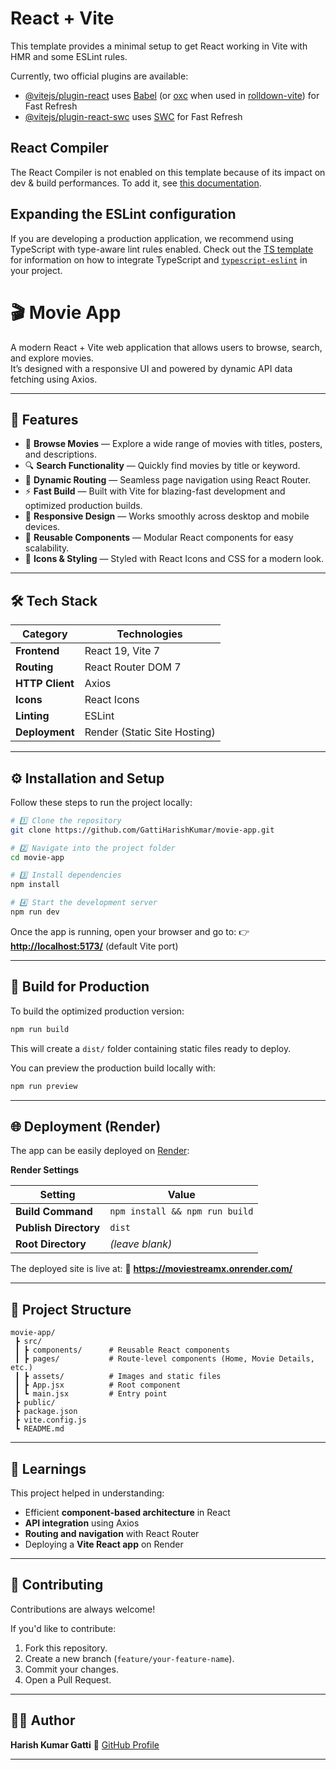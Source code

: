 # React + Vite

This template provides a minimal setup to get React working in Vite with HMR and some ESLint rules.

Currently, two official plugins are available:

- [@vitejs/plugin-react](https://github.com/vitejs/vite-plugin-react/blob/main/packages/plugin-react) uses [Babel](https://babeljs.io/) (or [oxc](https://oxc.rs) when used in [rolldown-vite](https://vite.dev/guide/rolldown)) for Fast Refresh
- [@vitejs/plugin-react-swc](https://github.com/vitejs/vite-plugin-react/blob/main/packages/plugin-react-swc) uses [SWC](https://swc.rs/) for Fast Refresh

## React Compiler

The React Compiler is not enabled on this template because of its impact on dev & build performances. To add it, see [this documentation](https://react.dev/learn/react-compiler/installation).

## Expanding the ESLint configuration

If you are developing a production application, we recommend using TypeScript with type-aware lint rules enabled. Check out the [TS template](https://github.com/vitejs/vite/tree/main/packages/create-vite/template-react-ts) for information on how to integrate TypeScript and [`typescript-eslint`](https://typescript-eslint.io) in your project.



# 🎬 Movie App

A modern React + Vite web application that allows users to browse, search, and explore movies.  
It’s designed with a responsive UI and powered by dynamic API data fetching using Axios.

---

## 🚀 Features

- 🎥 **Browse Movies** — Explore a wide range of movies with titles, posters, and descriptions.
- 🔍 **Search Functionality** — Quickly find movies by title or keyword.
- 🧭 **Dynamic Routing** — Seamless page navigation using React Router.
- ⚡ **Fast Build** — Built with Vite for blazing-fast development and optimized production builds.
- 📱 **Responsive Design** — Works smoothly across desktop and mobile devices.
- 🧩 **Reusable Components** — Modular React components for easy scalability.
- 🎨 **Icons & Styling** — Styled with React Icons and CSS for a modern look.

---

## 🛠️ Tech Stack

| Category | Technologies |
|-----------|---------------|
| **Frontend** | React 19, Vite 7 |
| **Routing** | React Router DOM 7 |
| **HTTP Client** | Axios |
| **Icons** | React Icons |
| **Linting** | ESLint |
| **Deployment** | Render (Static Site Hosting) |

---

## ⚙️ Installation and Setup

Follow these steps to run the project locally:

```bash
# 1️⃣ Clone the repository
git clone https://github.com/GattiHarishKumar/movie-app.git

# 2️⃣ Navigate into the project folder
cd movie-app

# 3️⃣ Install dependencies
npm install

# 4️⃣ Start the development server
npm run dev
````

Once the app is running, open your browser and go to:
👉 **[http://localhost:5173/](http://localhost:5173/)** (default Vite port)

---

## 🧱 Build for Production

To build the optimized production version:

```bash
npm run build
```

This will create a `dist/` folder containing static files ready to deploy.

You can preview the production build locally with:

```bash
npm run preview
```

---

## 🌐 Deployment (Render)

The app can be easily deployed on [Render](https://render.com):

**Render Settings**

| Setting               | Value                          |
| --------------------- | ------------------------------ |
| **Build Command**     | `npm install && npm run build` |
| **Publish Directory** | `dist`                         |
| **Root Directory**    | *(leave blank)*                |

The deployed site is live at:
🔗 **https://moviestreamx.onrender.com/**

---

## 📁 Project Structure

```
movie-app/
 ┣ src/
 ┃ ┣ components/      # Reusable React components
 ┃ ┣ pages/           # Route-level components (Home, Movie Details, etc.)
 ┃ ┣ assets/          # Images and static files
 ┃ ┣ App.jsx          # Root component
 ┃ ┗ main.jsx         # Entry point
 ┣ public/
 ┣ package.json
 ┣ vite.config.js
 ┗ README.md
```
---

## 🧠 Learnings

This project helped in understanding:

* Efficient **component-based architecture** in React
* **API integration** using Axios
* **Routing and navigation** with React Router
* Deploying a **Vite React app** on Render

---

## 🤝 Contributing

Contributions are always welcome!

If you'd like to contribute:

1. Fork this repository.
2. Create a new branch (`feature/your-feature-name`).
3. Commit your changes.
4. Open a Pull Request.

---


## 👨‍💻 Author

**Harish Kumar Gatti**
💼 [GitHub Profile](https://github.com/GattiHarishKumar)

---

